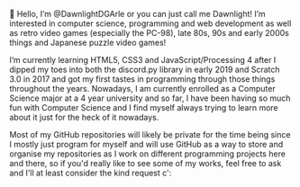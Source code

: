 👋 Hello, I’m @DawnlightDGArle or you can just call me Dawnlight! I’m interested in computer science, programming and web development as well as retro video games (especially the PC-98), late 80s, 90s and early 2000s things and Japanese puzzle video games!

I’m currently learning HTML5, CSS3 and JavaScript/Processing 4 after I dipped my toes into both the discord.py library in early 2019 and Scratch 3.0 in 2017 and got my first tastes in programming through those things throughout the years.
Nowadays, I am currently enrolled as a Computer Science major at a 4 year university and so far, I have been having so much fun with Computer Science and I find myself always trying to learn more about it just for the heck of it nowadays.

Most of my GitHub repositories will likely be private for the time being since I mostly just program for myself
and will use GitHub as a way to store and organise my repositories as I work on different programming projects here and there, so if you'd really like to see some of my works, feel free to ask and I'll at least consider the kind request c':

<!---
DawnlightDGArle/DawnlightDGArle is a ✨ special ✨ repository because its `README.md` (this file) appears on your GitHub profile.
You can click the Preview link to take a look at your changes.
--->
